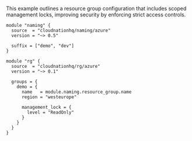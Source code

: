 This example outlines a resource group configuration that includes scoped management locks, improving security by enforcing strict access controls.

```hcl
module "naming" {
  source  = "cloudnationhq/naming/azure"
  version = "~> 0.5"

  suffix = ["demo", "dev"]
}

module "rg" {
  source  = "cloudnationhq/rg/azure"
  version = "~> 0.1"

  groups = {
    demo = {
      name   = module.naming.resource_group.name
      region = "westeurope"

      management_lock = {
        level = "ReadOnly"
      }
    }
  }
}
```
